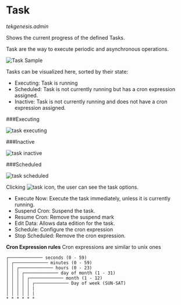 # Task

_tekgenesis.admin_

Shows the current progress of the defined Tasks.

Task are the way to execute periodic and asynchronous operations.

![Task Sample](/img/tasks.png)

Tasks can be visualized here, sorted by their state:

- Executing: Task is running
- Scheduled: Task is not currently running but has a cron expression assigned.
- Inactive: Task is not currently running and does not have a cron expression assigned.

###Executing
 
![task executing](/img/tasksExecuting.png)

###Inactive
 
![task inactive](/img/tasksInactive.png)

###Scheduled
 
![task scheduled](/img/tasksScheduled.png)

Clicking ![task icon](/img/tasksIcon.png), the user can see the task options. 

- Execute Now: Execute the task immediately, unless it is currently running.
- Suspend Cron: Suspend the task. 
- Resume Cron: Remove the suspend mark
- Edit Data: Allows data edition for the task.
- Schedule: Configure the cron expression
- Stop Scheduled: Remove the cron expression.

**Cron Expression rules**
Cron expressions are similar to unix ones

``` 
┌───────────── seconds (0 - 59)
│ ┌───────────── minutes (0 - 59)
│ │ ┌───────────── hours (0 - 23)
│ │ │ ┌───────────── day of month (1 - 31)
│ │ │ │ ┌───────────── month (1 - 12)
│ │ │ │ │ ┌───────────── Day of week (SUN-SAT)
│ │ │ │ │ |
│ │ │ │ │ |
* * * * * *

```